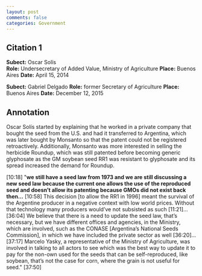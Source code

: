 ```yaml
---
layout: post
comments: false
categories: Government
---
```


## Citation 1

**Subect:** Oscar Solís  
**Role:** Undersecretary of Added Value, Ministry of Agriculture
**Place:** Buenos Aires
**Date:** April 15, 2014

**Subect:** Gabriel Delgado
**Role:** former Secretary of Agriculture
**Place:** Buenos Aires
**Date:** December 12, 2015

## Annotation

Oscar Solís started by explaining that he worked in a private company that bought the seed from the U.S. and had it transferred to Argentina, which was later bought by Monsanto so that the patent could not be registered retroactively. Additionally, Monsanto was more interested in selling the herbicide Roundup, which was still patented before becoming generic glyphosate as the GM soybean seed RR1 was resistant to glyphosate and its spread increased the demand for Roundup.

[10:18] "**we still have a seed law from 1973 and we are still discussing a new seed law because the current one allows the use of the reproduced seed and doesn’t allow its patenting because GMOs did not exist back then...** [10:58] This decision [to allow the RR1 in 1996] meant the survival of the Argentine producer in a negative context with low world prices. Without that technology many producers would’ve not subsisted as such [11:21]…[36:04] We believe that there is a need to update the seed law, that’s necessary, but we have different offices and agencies, in the Ministry, which are involved, such as the CONASE [Argentina’s National Seeds Commission], in which we have included the private sector as well [36:20]…[37:17] Marcelo Yasky, a representative of the Ministry of Agriculture, was involved in talking to all actors to see which was the best way to update it to pay for the non-own used for the seeds that can be self-reproduced, like soybean, that’s not the case for corn, where the grain is not useful for seed." [37:50]